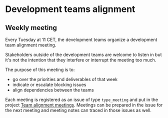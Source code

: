 # Development teams alignment

## Weekly meeting

Every Tuesday at 11 CET, the development teams organize a development team alignment meeting.

Stakeholders  outside of the development teams are welcome to listen in but it's not the intention that they interfere or interrupt the meeting too much.

The purpose of this meeting is to:

- go over the priorities and deliverables of that week
- indicate or escalate blocking issues
- align dependencies between the teams

Each meeting is registered as an issue of type `type_meeting` and put in the project [Team alignment meetings](https://github.com/threefoldtech/home/projects/4).
Meetings can be prepared in the issue for the next meeting and meeting notes can traced in those issues as well.  


